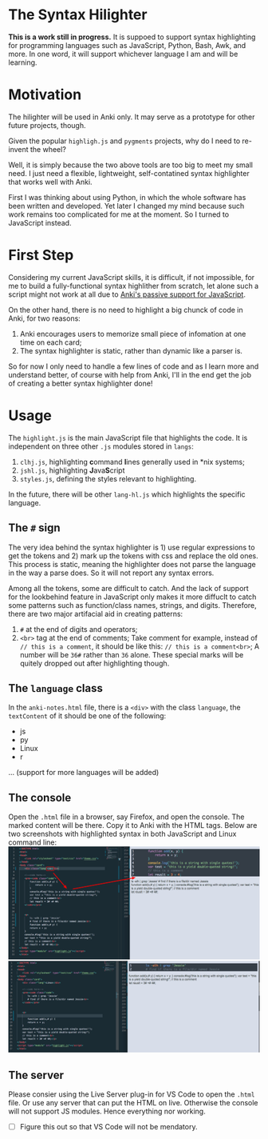 # The Syntax Hilighter
**This is a work still in progress.** It is suppoed to support syntax highlighting for programming languages such as JavaScript, Python, Bash, Awk, and more. In one word, it will support whichever language I am and will be learning.

# Motivation
The hilighter will be used in Anki only. It may serve as a prototype for other future projects, though.

Given the popular `highligh.js` and `pygments` projects, why do I need to re-invent the wheel?

Well, it is simply because the two above tools are too big to meet my small need. I just need a flexible, lightweight, self-contatined syntax highlighter that works well with Anki.

First I was thinking about using Python, in which the whole software has been written and developed. Yet later I changed my mind because such work remains too complicated for me at the moment. So I turned to JavaScript instead.

# First Step
Considering my current JavaScript skills, it is difficult, if not impossible, for me to build a fully-functional syntax highlither from scratch, let alone such a script might not work at all due to [Anki's passive support for JavaScript](https://apps.ankiweb.net/docs/manual.html#javascript).

On the other hand, there is no need to highlight a big chunck of code in Anki, for two reasons:
1. Anki encourages users to memorize small piece of infomation at one time on each card;
2. The syntax highlighter is static, rather than dynamic like a parser is.

So for now I only need to handle a few lines of code and as I learn more and understand better, of course with help from Anki, I'll in the end get the job of creating a better syntax highlighter done!

# Usage
The `highlight.js` is the main JavaScript file that highlights the code. It is independent on three other `.js` modules stored in `langs`:
1. `clhj.js`, highlighting **c**ommand **l**ines generally used in *nix systems;
2. `jshl.js`, highlighting **J**ava**S**cript
3. `styles.js`, defining the styles relevant to highlighting.

In the future, there will be other `lang-hl.js` which highlights the specific language. 

## The `#` sign
The very idea behind the syntax highlighter is 1) use regular expressions to get the tokens and 2) mark up the tokens with css and replace the old ones. This process is static, meaning the highlighter does not parse the language in the way a parse does. So it will not report any syntax errors. 

Among all the tokens, some are difficult to catch. And the lack of support for the lookbehind feature in JavaScript only makes it more diffuclt to catch some patterns such as function/class names, strings, and digits. Therefore, there are two major artifacial aid in creating patterns:
1. `#` at the end of digits and operators;
2. `<br>` tag at the end of comments;
Take comment for example, instead of `// this is a comment`, it should be like this: `// this is a comment<br>`; A number will be `36#` rather than `36` alone. These special marks will be quitely dropped out after highlighting though.

## The `language` class
In the `anki-notes.html` file, there is a `<div>` with the class `language`, the `textContent` of it should be one of the following:
- js
- py
- Linux
- r

...
(support for more languages will be added)

## The console
Open the `.html` file in a browser, say Firefox, and open the console. The marked content will be there. Copy it to Anki with the HTML tags.
Below are two screenshots with highlighted syntax in both JavaScript and Linux command line:
![js](https://github.com/Linerre/Jessie/blob/dev/highlighters/images/js.jpg)
![cm](https://github.com/Linerre/Jessie/blob/dev/highlighters/images/Linux.jpg)

## The server
Please consier using the Live Server plug-in for VS Code to open the `.html` file. Or use any server that can put the HTML on live. Otherwise the console will not support JS modules. Hence everything nor working.
- [ ] Figure this out so that VS Code will not be mendatory. 